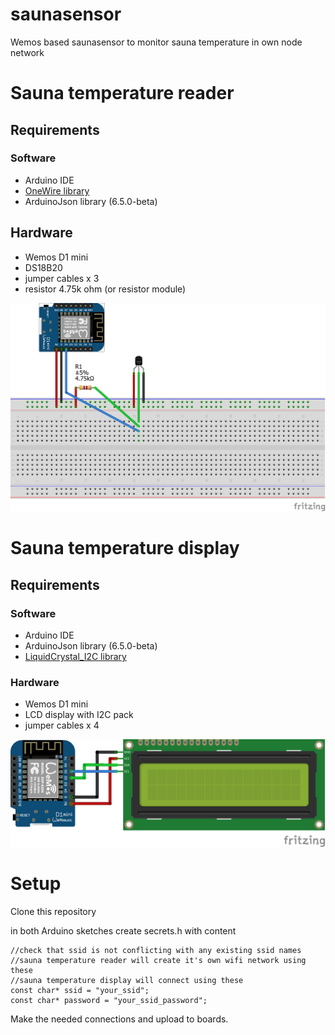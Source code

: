 # saunasensor
Wemos based saunasensor to monitor sauna temperature in own node network

# Sauna temperature reader

## Requirements

### Software

* Arduino IDE
* [OneWire library](http://playground.arduino.cc/Learning/OneWire)
* ArduinoJson library (6.5.0-beta)

## Hardware

* Wemos D1 mini
* DS18B20
* jumper cables x 3
* resistor 4.75k ohm (or resistor module)

![Temperature reader diagram](https://raw.githubusercontent.com/Atihinen/saunasensor/master/docs/sauna_reader_bb.png)

# Sauna temperature display

## Requirements

### Software

* Arduino IDE
* ArduinoJson library (6.5.0-beta)
* [LiquidCrystal_I2C library](https://github.com/fdebrabander/Arduino-LiquidCrystal-I2C-library)

### Hardware

* Wemos D1 mini
* LCD display with I2C pack
* jumper cables x 4

![Display diagram](https://raw.githubusercontent.com/Atihinen/saunasensor/master/docs/sauna_display_bb.png)

# Setup

Clone this repository

in both Arduino sketches create secrets.h with content

```
//check that ssid is not conflicting with any existing ssid names
//sauna temperature reader will create it's own wifi network using these
//sauna temperature display will connect using these
const char* ssid = "your_ssid";
const char* password = "your_ssid_password";
```

Make the needed connections and upload to boards.